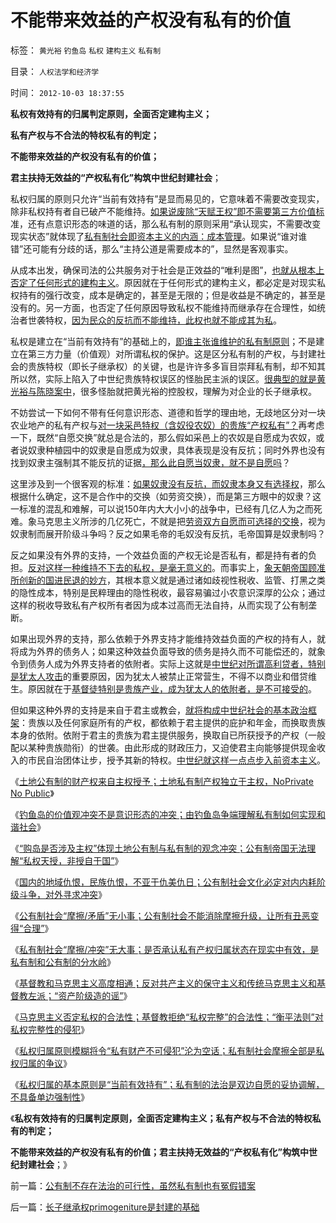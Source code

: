 # 不能带来效益的产权没有私有的价值

标签： `黄光裕` `钓鱼岛` `私权` `建构主义` `私有制` 

目录： `人权法学和经济学`

时间： `2012-10-03 18:37:55`

**私权有效持有的归属判定原则，全面否定建构主义；**

**私有产权与不合法的特权私有的判定；**

**不能带来效益的产权没有私有的价值；**

**君主扶持无效益的“产权私有化”构筑中世纪封建社会**；

私权归属的原则只允许“当前有效持有”是显而易见的，它意味着不需要改变现实，除非私权持有者自已破产不能维持。[如果说废除“天赋王权”即不需要第三方价值标](../../../2010/12/22/私有制有无比的优越性;人与人的差异推动社会前进；.md)准，还有点意识形态的味道的话，那么私有制的原则采用“承认现实，不需要改变现实状态”就体现了[私有制社会即资本主义的内涵：成本管理](../../../2010/1/23/垄断和大企业和社会主义都没有前途.md)。如果说“谁对谁错”还可能有分歧的话，那么“主持公道是需要成本的”，显然是客观事实。

从成本出发，确保司法的公共服务对于社会是正效益的“唯利是图”，[也就从根本上否定了任何形式的建构主义](../../../2011/2/22/中国传统文化愚昧的社会建构主义.md)。原因就在于任何形式的建构主义，都必定是对现实私权持有的强行改变，成本是确定的，甚至是无限的；但是收益是不确定的，甚至是没有的。另一方面，也否定了任何原因导致私权不能维持而继承存在合理性，如统治者世袭特权，[因为民众的反抗而不能维持，此权也就不能成其为私](../../../2009/8/24/那里有压迫，那里就没有反抗.md)。

私权是建立在“当前有效持有”的基础上的，[即谁主张谁维护的私有制原则](../../../2009/4/7/谁主张谁维护的现代国际法；海洋法的利益声明.md)；不是建立在第三方力量（价值观）对所谓私权的保护。这是区分私有制的产权，与封建社会的贵族特权（即长子继承权）的关键，也是许许多多盲目崇拜私有制，却不知其所以然，实际上陷入了中世纪贵族特权误区的怪胎民主派的误区。[很典型的就是黄光裕与陈晓案中](../../../2010/10/2/陈晓乍成了黄光裕的包衣？.md)，很多怪胎就把黄光裕的控股权，理解为对企业的长子继承权。

不妨尝试一下如何不带有任何意识形态、道德和哲学的理由地，无歧地区分对一块农业地产的私有产权与[对一块采邑特权（含奴役农奴）的贵族“产权私有”？](../../../2012/3/8/私有化是公有制的一种形式.md)再考虑一下，既然“自愿交换”就总是合法的，那么假如采邑上的农奴是自愿成为农奴，或者说奴隶种植园中的奴隶是自愿成为奴隶，具体表现是没有反抗；同时外界也没有找到奴隶主强制其不能反抗的证据[，那么此自愿当奴隶，就不是自愿吗](../../../2011/3/30/人道主义“政治正确”和不正确的殖民主义.md)？

这里涉及到一个很客观的标准：[如果奴隶没有反抗，而奴隶本身又有选择权](../../../2011/3/30/人道主义“政治正确”和不正确的殖民主义.md)，那么根据什么确定，这不是合作中的交换（如劳资交换），而是第三方眼中的奴隶？这一标准的混乱和难解，可以说150年内大大小小的战争中，已经有几亿人为之而死难。象马克思主义所涉的几亿死亡，不就是把[劳资双方自愿而可选择的交换](../../../2009/10/14/劳资公平交易谁养活了谁.md)，视为奴隶制而展开阶级斗争吗？反之如果毛帝的毛奴没有反抗，毛帝国算是奴隶制吗？

反之如果没有外界的支持，一个效益负面的产权无论是否私有，都是持有者的负担。[反对这样一种维持不下去的私权，是毫无意义的](../../../2009/2/25/企业破产之人道主义，国道主义，老板道主义关系.md)。而事实上，[象天朝帝国顾准所创新的国进民退的妙方](../../../2012/8/31/让民主滚开！特权工人阶级不答应！.md)，其根本意义就是通过诸如歧视性税收、监管、打黑之类的隐性成本，特别是民粹理由的隐性税收，最容易骗过小农意识深厚的公众；通过这样的税收导致私有产权所有者因为成本过高而无法自持，从而实现了公有制垄断。

如果出现外界的支持，那么依赖于外界支持才能维持效益负面的产权的持有人，就将成为外界的债务人；如果这种效益负面导致的债务是持久而不可能偿还的，就象令到债务人成为外界支持者的依附者。实际上这就是[中世纪对所谓高利贷者，特别是犹太人攻击](../../../2011/8/27/基督教的反犹主义和马克思主义.md)的重要原因，因为犹太人被禁止正常营生，不得不以商业和借贷维生。原因就在于[基督徒特别是贵族产业，成为犹太人的依附者，是不可接受的](../../../2012/7/25/犹太人对中世纪经济复苏有重大贡献.md)。

但如果这种外界的支持是来自于君主或教会，[就将构成中世纪社会的基本政治框架](../../../2012/6/13/社会主义制度源远流长，民主集中制是公有制基本政治模式.md)：贵族以及任何家庭所有的产权，都依赖于君主提供的庇护和年金，而换取贵族本身的依附。依附于君主的贵族为君主提供服务，换取自已所获授予的产权（一般配以某种贵族勋衔）的世袭。由此形成的财政压力，又迫使君主向能够提供现金收入的市民自治团体让步，授予其新的特权。[中世纪就这样一点点步入前资本主义](../../../2012/4/16/包身工，童工，学徒工，契约奴，和家庭奴役.md)。

《[土地公有制的财产权来自主权授予；土地私有制产权独立于主权，NoPrivate No Public](../../../2012/9/28/英国，美国，香港和中国的土地产权和私有制及钓鱼岛.md)》

《[钓鱼岛的价值观冲突不是意识形态的冲突；由钓鱼岛争端理解私有制如何实现和谐社会](../../../2012/9/29/由钓鱼岛争端理解私有制如何实现和谐社会.md)》

《[“购岛是否涉及主权”体现土地公有制与私有制的观念冲突；公有制帝国无法理解“私权天授，非授自于国”](../../../2012/9/29/由钓鱼岛争端理解私有制如何实现和谐社会.md)》

《[国内的地域仇恨，民族仇恨，不亚于仇美仇日；公有制社会文化必定对内内耗阶级斗争，对外寻求冲突](../../../2012/9/29/从韩德强教授的暴行，理解毛左的“爱国主义”.md)》

《[公有制社会“摩擦/矛盾”无小事；公有制社会不能消除摩擦升级，让所有丑恶变得“合理”](../../../2012/10/1/公有制社会“摩擦／矛盾”无小事;打人杀同胞的革命事业；.md)》

《[私有制社会“摩擦/冲突”无大事；是否承认私有产权归属状态在现实中有效，是私有制和公有制的分水岭](../../../2012/10/1/私有制社会“摩擦／冲突”无大事，与公有制的分水岭.md)》

《[基督教和马克思主义高度相通；反对共产主义的保守主义和传统马克思主义和基督教左派；“资产阶级造的谣”](../../../2012/10/1/基督教和马克思主义和“资产阶级造的谣”.md)》

《[马克思主义否定私权的合法性；基督教拒绝“私权完整”的合法性；“衡平法则”对私权完整性的侵犯](../../../2012/10/2/私权合法性和完整性和“再分配的均贫富理论”.md)》

《[私权归属原则模糊将令“私有财产不可侵犯”沦为空话；私有制社会摩擦全部是私权归属的争议](../../../2012/10/2/为什么私权归属的当前有效性原则是私有制的基础？.md)》

《[私权归属的基本原则是“当前有效持有”；私有制的法治是双边自愿的妥协调解，不具备单边强制性](../../../2012/10/2/公有制不存在法治的可行性，虽然私有制也有冤假错案.md)》

《**私权有效持有的归属判定原则，全面否定建构主义；私有产权与不合法的特权私有的判定；**

**不能带来效益的产权没有私有的价值；君主扶持无效益的“产权私有化”构筑中世纪封建社会**；》



前一篇：[公有制不存在法治的可行性，虽然私有制也有冤假错案](../../../2012/10/2/公有制不存在法治的可行性，虽然私有制也有冤假错案.md)

后一篇：[长子继承权primogeniture是封建的基础](../../../2012/10/3/长子继承权primogeniture是封建的基础.md)